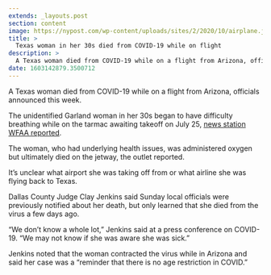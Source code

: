 ```yaml
--- 
extends: _layouts.post 
section: content 
image: https://nypost.com/wp-content/uploads/sites/2/2020/10/airplane.jpg?quality=90&strip=all&w=1200 
title: > 
  Texas woman in her 30s died from COVID-19 while on flight 
description: > 
  A Texas woman died from COVID-19 while on a flight from Arizona, officials announced this week.The unidentified Garland woman in her 30s began to have difficulty breathing while on the tarmac awaiting takeoff on July 25, news station WFAA reported.The woman, who had underlying health issues, was administered oxygen but ultimately died on the jetway, the outlet reported.It’s unclear what airport she was taking off from or what airline she was flying back to Texas.“We don’t know a whole lot,” Jenkins said at a press conference on COVID-19. 
date: 1603142879.3500712 
--- 
```

<div><p>A Texas woman died from COVID-19 while on a flight from Arizona, officials announced this week.</p>
<p>The unidentified Garland woman in her 30s began to have difficulty breathing while on the tarmac awaiting takeoff on July 25, <a href="https://www.wfaa.com/article/news/health/coronavirus/coronavirus-numbers/coronavirus-updates-dallas-fort-worth-north-texas-october-18-2020/287-abe26317-407c-4539-95a6-3670b2a3ba44" rel="noopener noreferrer" target="_blank">news station WFAA reported</a>.</p>
<p>The woman, who had underlying health issues, was administered oxygen but ultimately died on the jetway, the outlet reported.</p>
<p>It&#8217;s unclear what airport she was taking off from or what airline she was flying back to Texas.</p>
<p>Dallas County Judge Clay Jenkins said Sunday local officials were previously notified about her death, but only learned that she died from the virus a few days ago.</p>
<p>&#8220;We don&#8217;t know a whole lot,&#8221; Jenkins said at a press conference on COVID-19. &#8220;We may not know if she was aware she was sick.&#8221;</p>
<p>Jenkins noted that the woman contracted the virus while in Arizona and said her case was a &#8220;reminder that there is no age restriction in COVID.&#8221;</p>
			</div>